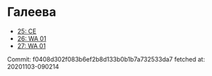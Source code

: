 # Галеева
- [25: CE](25.md)
- [26: WA 01](26.md)
- [27: WA 01](27.md)

Commit: f0408d302f083b6ef2b8d133b0b1b7a732533da7
 fetched at: 20201103-090214
